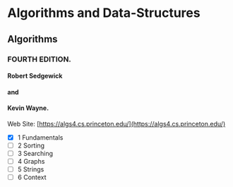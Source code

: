 # Algorithms and Data-Structures
## Algorithms 
### FOURTH EDITION. 

#### Robert Sedgewick 
####     and 
#### Kevin Wayne.

Web Site: [https://algs4.cs.princeton.edu/](https://algs4.cs.princeton.edu/)

- [x] 1 Fundamentals
- [ ] 2 Sorting
- [ ] 3 Searching
- [ ] 4 Graphs
- [ ] 5 Strings
- [ ] 6 Context
